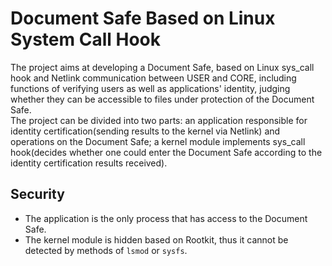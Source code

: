 # Document Safe Based on Linux System Call Hook
The project aims at developing a Document Safe, based on Linux sys_call hook and Netlink communication between USER and CORE, including functions of verifying users as well as applications' identity, judging whether they can be accessible to files under protection of the Document Safe.<br>
The project can be divided into two parts: an application responsible for identity certification(sending results to the kernel via Netlink) and operations on the Document Safe; a kernel module implements sys_call hook(decides whether one could enter the Document Safe according to the identity certification results received).
## Security
* The application is the only process that has access to the Document Safe.
* The kernel module is hidden based on Rootkit, thus it cannot be detected by methods of `lsmod` or `sysfs`.